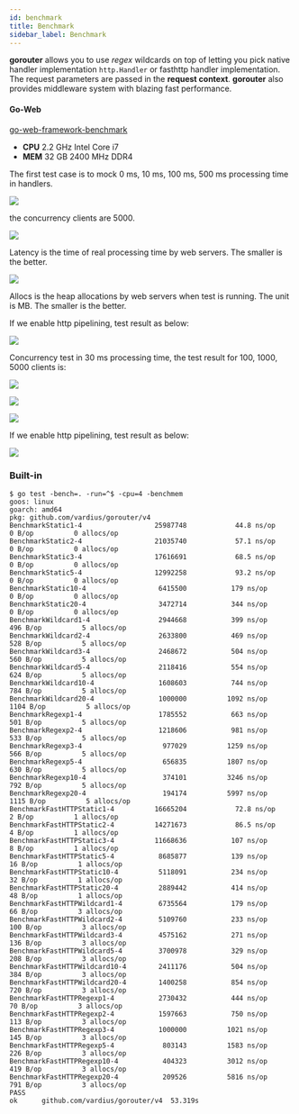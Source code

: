 ```yaml
---
id: benchmark
title: Benchmark
sidebar_label: Benchmark
---
```


**gorouter** allows you to use *regex* wildcards on top of letting you pick native handler implementation `http.Handler` or fasthttp handler implementation. The request parameters are passed in the **request context**. **gorouter** also provides middleware system with blazing fast performance.

#### Go-Web

[go-web-framework-benchmark](https://github.com/smallnest/go-web-framework-benchmark)

- **CPU** 2.2 GHz Intel Core i7
- **MEM** 32 GB 2400 MHz DDR4

The first test case is to mock 0 ms, 10 ms, 100 ms, 500 ms processing time in handlers.

![](/benchmarks/benchmark.png)

the concurrency clients are 5000.

![](/benchmarks/benchmark_latency.png)

Latency is the time of real processing time by web servers. The smaller is the better.

![](/benchmarks/benchmark_alloc.png)

Allocs is the heap allocations by web servers when test is running. The unit is MB. The smaller is the better.

If we enable http pipelining, test result as below:

![](/benchmarks/benchmark-pipeline.png)

Concurrency test in 30 ms processing time, the test result for 100, 1000, 5000 clients is:

![](/benchmarks/concurrency.png)

![](/benchmarks/concurrency_latency.png)

![](/benchmarks/concurrency_alloc.png)

If we enable http pipelining, test result as below:

![](/benchmarks/concurrency-pipeline.png)

### Built-in

```
$ go test -bench=. -run=^$ -cpu=4 -benchmem
goos: linux
goarch: amd64
pkg: github.com/vardius/gorouter/v4
BenchmarkStatic1-4              	25987748	        44.8 ns/op	       0 B/op	       0 allocs/op
BenchmarkStatic2-4              	21035740	        57.1 ns/op	       0 B/op	       0 allocs/op
BenchmarkStatic3-4              	17616691	        68.5 ns/op	       0 B/op	       0 allocs/op
BenchmarkStatic5-4              	12992258	        93.2 ns/op	       0 B/op	       0 allocs/op
BenchmarkStatic10-4             	 6415500	       179 ns/op	       0 B/op	       0 allocs/op
BenchmarkStatic20-4             	 3472714	       344 ns/op	       0 B/op	       0 allocs/op
BenchmarkWildcard1-4            	 2944668	       399 ns/op	     496 B/op	       5 allocs/op
BenchmarkWildcard2-4            	 2633800	       469 ns/op	     528 B/op	       5 allocs/op
BenchmarkWildcard3-4            	 2468672	       504 ns/op	     560 B/op	       5 allocs/op
BenchmarkWildcard5-4            	 2118416	       554 ns/op	     624 B/op	       5 allocs/op
BenchmarkWildcard10-4           	 1608603	       744 ns/op	     784 B/op	       5 allocs/op
BenchmarkWildcard20-4           	 1000000	      1092 ns/op	    1104 B/op	       5 allocs/op
BenchmarkRegexp1-4              	 1785552	       663 ns/op	     501 B/op	       5 allocs/op
BenchmarkRegexp2-4              	 1218606	       981 ns/op	     533 B/op	       5 allocs/op
BenchmarkRegexp3-4              	  977029	      1259 ns/op	     566 B/op	       5 allocs/op
BenchmarkRegexp5-4              	  656835	      1807 ns/op	     630 B/op	       5 allocs/op
BenchmarkRegexp10-4             	  374101	      3246 ns/op	     792 B/op	       5 allocs/op
BenchmarkRegexp20-4             	  194174	      5997 ns/op	    1115 B/op	       5 allocs/op
BenchmarkFastHTTPStatic1-4      	16665204	        72.8 ns/op	       2 B/op	       1 allocs/op
BenchmarkFastHTTPStatic2-4      	14271673	        86.5 ns/op	       4 B/op	       1 allocs/op
BenchmarkFastHTTPStatic3-4      	11668636	       107 ns/op	       8 B/op	       1 allocs/op
BenchmarkFastHTTPStatic5-4      	 8685877	       139 ns/op	      16 B/op	       1 allocs/op
BenchmarkFastHTTPStatic10-4     	 5118091	       234 ns/op	      32 B/op	       1 allocs/op
BenchmarkFastHTTPStatic20-4     	 2889442	       414 ns/op	      48 B/op	       1 allocs/op
BenchmarkFastHTTPWildcard1-4    	 6735564	       179 ns/op	      66 B/op	       3 allocs/op
BenchmarkFastHTTPWildcard2-4    	 5109760	       233 ns/op	     100 B/op	       3 allocs/op
BenchmarkFastHTTPWildcard3-4    	 4575162	       271 ns/op	     136 B/op	       3 allocs/op
BenchmarkFastHTTPWildcard5-4    	 3700978	       329 ns/op	     208 B/op	       3 allocs/op
BenchmarkFastHTTPWildcard10-4   	 2411176	       504 ns/op	     384 B/op	       3 allocs/op
BenchmarkFastHTTPWildcard20-4   	 1400258	       854 ns/op	     720 B/op	       3 allocs/op
BenchmarkFastHTTPRegexp1-4      	 2730432	       444 ns/op	      70 B/op	       3 allocs/op
BenchmarkFastHTTPRegexp2-4      	 1597663	       750 ns/op	     113 B/op	       3 allocs/op
BenchmarkFastHTTPRegexp3-4      	 1000000	      1021 ns/op	     145 B/op	       3 allocs/op
BenchmarkFastHTTPRegexp5-4      	  803143	      1583 ns/op	     226 B/op	       3 allocs/op
BenchmarkFastHTTPRegexp10-4     	  404323	      3012 ns/op	     419 B/op	       3 allocs/op
BenchmarkFastHTTPRegexp20-4     	  209526	      5816 ns/op	     791 B/op	       3 allocs/op
PASS
ok  	github.com/vardius/gorouter/v4	53.319s
```
